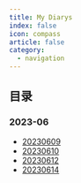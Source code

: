 ```yaml
---
title: My Diarys
index: false
icon: compass
article: false
category:
  - navigation
---
```


## 目录

### 2023-06

- [20230609](20230609.md)
- [20230610](20230610.md)
- [20230612](20230612.md)
- [20230614](20230614.md)
